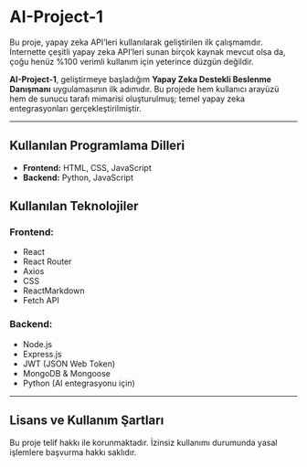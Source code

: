 # AI-Project-1

Bu proje, yapay zeka API’leri kullanılarak geliştirilen ilk çalışmamdır. İnternette çeşitli yapay zeka API’leri sunan birçok kaynak mevcut olsa da, çoğu henüz %100 verimli kullanım için yeterince düzgün değildir.

**AI-Project-1**, geliştirmeye başladığım **Yapay Zeka Destekli Beslenme Danışmanı** uygulamasının ilk adımıdır. Bu projede hem kullanıcı arayüzü hem de sunucu tarafı mimarisi oluşturulmuş; temel yapay zeka entegrasyonları gerçekleştirilmiştir.

---

## Kullanılan Programlama Dilleri

- **Frontend:** HTML, CSS, JavaScript  
- **Backend:** Python, JavaScript

## Kullanılan Teknolojiler

### Frontend:
- React  
- React Router  
- Axios  
- CSS  
- ReactMarkdown  
- Fetch API

### Backend:
- Node.js  
- Express.js  
- JWT (JSON Web Token)  
- MongoDB & Mongoose  
- Python (AI entegrasyonu için)

---

## Lisans ve Kullanım Şartları

Bu proje telif hakkı ile korunmaktadır. İzinsiz kullanımı durumunda yasal işlemlere başvurma hakkı saklıdır.
